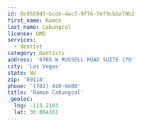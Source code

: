 ```yaml
---
id: 0c865945-bcde-4ac7-9f76-7ef9cbba70b2
first_name: Ramon
last_name: Cabungcal
license: DMD
services:
  - dentist
category: Dentists
address: '6765 W RUSSELL ROAD SUITE 170'
city: 'Las Vegas'
state: NV
zip: '89118'
phone: '(702) 410-9400'
title: 'Ramon Cabungcal'
_geoloc:
  lng: -115.2103
  lat: 36.084361
---
```

